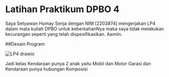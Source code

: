 # Latihan Praktikum DPBO 4
Saya Setyawan Humay Senja dengan NIM [2203874] mengerjakan LP4
dalam mata kuliah DPBO untuk keberkahanNya maka saya tidak
melakukan kecurangan seperti yang telah dispesifikasikan. Aamiin.

##Desain Program

![LP4 drawio](https://github.com/HumaySenja/LP4DPBO2024C1/assets/159203684/35875d96-b6a4-4b08-adfc-4796bf4783e8)

Jadi kelas Kendaraan punya 2 anak yaitu Mobil dan Motor
Garasi dan Kendaraan punya hubungan Komposisi
